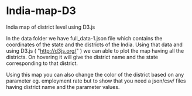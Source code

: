 India-map-D3
============

India map of district level using D3.js

In the data folder we have full_data-1.json file which contains the coordinates of the state and the districts of the
India. Using that data and using D3.js ( "http://d3js.org/" ) we can able to plot the map having all the districts. On 
hovering it will give the district name and the state corresponding to that district.




Using this map you can also change the color of the district based on any parameter eg. employment rate
but to show that you need a json/csv/ files having district name and the parameter values.


